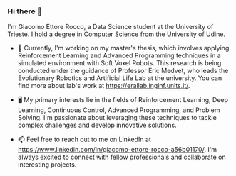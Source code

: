 ### Hi there 👋

I'm Giacomo Ettore Rocco, a Data Science student at the University of Trieste. I hold a degree in Computer Science from the University of Udine. 

- 🔭 Currently, I'm working on my master's thesis, which involves applying Reinforcement Learning and Advanced Programming techniques in a simulated environment with Soft Voxel Robots. This research is being conducted under the guidance of Professor Eric Medvet, who leads the Evolutionary Robotics and Artificial Life Lab at the university. You can find more about lab's work at https://erallab.inginf.units.it/.

- 🖥️ My primary interests lie in the fields of Reinforcement Learning, Deep Learning, Continuous Control, Advanced Programming, and Problem Solving. I'm passionate about leveraging these techniques to tackle complex challenges and develop innovative solutions.

- 📫 Feel free to reach out to me on LinkedIn at https://www.linkedin.com/in/giacomo-ettore-rocco-a56b01170/. I'm always excited to connect with fellow professionals and collaborate on interesting projects.

<!--
**GiacomoEttoreRocco/GiacomoEttoreRocco** is a ✨ _special_ ✨ repository because its `README.md` (this file) appears on your GitHub profile.

Here are some ideas to get you started:

- 🔭 I’m currently working on ...
- 🌱 I’m currently learning ...
- 👯 I’m looking to collaborate on ...
- 🤔 I’m looking for help with ...
- 💬 Ask me about ...
- 📫 How to reach me: ...
- 😄 Pronouns: ...
- ⚡ Fun fact: ...
-->
